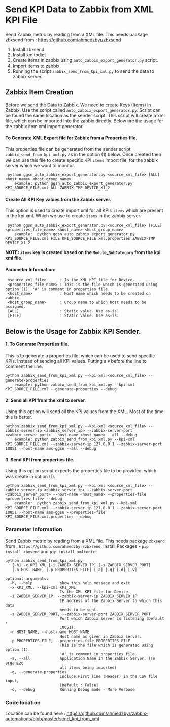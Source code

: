 # Send KPI Data to Zabbix from XML KPI File

Send Zabbix metric by reading from a XML file. 
This needs package zbxsend from : https://github.com/ahmedzbyr/zbxsend

1. Install zbxsend
2. Install xmltodict
3. Create items in zabbix using `auto_zabbix_export_generator.py` script.
4. Import items to zabbix.
5. Running the script `zabbix_send_from_kpi_xml.py` to send the data to zabbix server.

## Zabbix Item Creation 
Before we send the Data to Zabbix. We need to create Keys (Items) in Zabbix.
Use the script called `auto_zabbix_export_generator.py`. Script can be found the same location as the sender script.
This script will create a xml file, which can be imported into the zabbix directly.
Below are the usage for the zabbix item xml import generator.

#### To Generate XML Export file for Zabbix from a Properties file.
This properties file can be generated from the sender script `zabbix_send_from_kpi_xml.py` as in the option (1) below.
Once created then we can use this file to create specific KPI `items` import file, for the zabbix server which we want to monitor.

     python ggsn_auto_zabbix_export_generator.py <source_xml_file> [ALL] <host_name> <host_group_name>
     	example: python ggsn_auto_zabbix_export_generator.py KPI_SOURCE_FILE.xml ALL ZABBIX-TMP DEVICE_X1_2

#### Create All KPI Key values from the Zabbix server.
This option is used to create import xml for all KPIs `items` which are present in the kpi xml. 
Which we use to create `items` in the zabbix server. 

     python ggsn_auto_zabbix_export_generator.py <source_xml_file> [FILE] <properties_file_name> <host_name> <host_group_name>
     	example:  python ggsn_auto_zabbix_export_generator.py KPI_SOURCE_FILE.xml FILE KPI_SOURCE_FILE.xml.properties ZABBIX-TMP DEVICE_X1_2
 
**NOTE: `items` key is created based on the `Module`_`SubCategory` from the kpi xml file.**

#### Parameter Information:

     <source_xml_file>      : Is the XML KPI file for Device.
     <properties_file_name> : This is the file which is generated using option (1). '#' is comment in properties file.
     <host_name>            : Host name which needs to be created on zabbix.
     <host_group_name>      : Group name to which host needs to be assigned.
     [ALL]                  : Static value. Use as-is.
     [FILE]                 : Static Value. Use as-is.


## Below is the Usage for Zabbix KPI Sender.

#### 1. To Generate Properties file.
This is to generate a properties file, which can be used to send specific KPIs.
Instead of sending all KPI values. Putting a `#` before the line to comment the line.

    python zabbix_send_from_kpi_xml.py --kpi-xml <source_xml_file> --generate-properties
        example: python zabbix_send_from_kpi_xml.py --kpi-xml KPI_SOURCE_FILE.xml --generate-properties --debug


#### 2. Send all KPI from the xml to server.
Using this option will send all the KPI values from the XML. Most of the time this is better.

    python zabbix_send_from_kpi_xml.py --kpi-xml <source_xml_file> --zabbix-server-ip <zabbix_server_ip> --zabbix-server-port <zabbix_server_port> --host-name <host_name> --all --debug
        example: python zabbix_send_from_kpi_xml.py --kpi-xml KPI_SOURCE_FILE.xml --zabbix-server-ip 127.0.0.1 --zabbix-server-port 10051 --host-name ams-ggsn --all --debug


#### 3. Send KPI from properties file.
Using this option script expects the properties file to be provided, which was create in option (1).

    python zabbix_send_from_kpi_xml.py --kpi-xml <source_xml_file> --zabbix-server-ip <zabbix_server_ip> --zabbix-server-port <zabbix_server_port> --host-name <host_name> --properties-file <properties_file> --debug
        example:  python zabbix_send_from_kpi_xml.py --kpi-xml KPI_SOURCE_FILE.xml --zabbix-server-ip 127.0.0.1 --zabbix-server-port 10051 --host-name ams-ggsn --properties-file KPI_SOURCE_FILE.xml.properties --debug


### Parameter Information

Send Zabbix metric by reading from a XML file. This needs package `zbxsend` from : `https://github.com/ahmedzbyr/zbxsend`.
Install Packages - `pip install zbxsend` and `pip install xmltodict`        
       
    python zabbix_send_from_kpi_xml.py        
       [-h] -x KPI_XML [-i ZABBIX_SERVER_IP] [-s ZABBIX_SERVER_PORT]
       [-n HOST_NAME] [-p PROPERTIES_FILE] [-a] [-g] [-d] [-v]
    
    optional arguments:
      -h, --help            show this help message and exit
      -x KPI_XML, --kpi-xml KPI_XML
                            Is the XML KPI file for Device.
      -i ZABBIX_SERVER_IP, --zabbix-server-ip ZABBIX_SERVER_IP
                            IP address of the Zabbix Server to which this data
                            needs to be sent.
      -s ZABBIX_SERVER_PORT, --zabbix-server-port ZABBIX_SERVER_PORT
                            Port which Zabbix server is listening (Default :
                            10051).
      -n HOST_NAME, --host-name HOST_NAME
                            Host name as given in Zabbix server.
      -p PROPERTIES_FILE, --properties-file PROPERTIES_FILE
                            This is the file which is generated using option (1).
                            '#' is comment in properties file.
      -a, --all             Application Name in the Zabbix Server. (To organize
                            all items being imported)
      -g, --generate-properties
                            Include First line (Header) in the CSV file input,
                            [Default : False]
      -d, --debug           Running Debug mode - More Verbose

### Code location 
Location can be found here : <https://github.com/ahmedzbyr/zabbix-automations/blob/master/send_kpi_from_xml>

